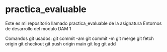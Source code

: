 # practica_evaluable

Este es mi repositorio llamado practica_evaluable de la asignatura Entornos de desarrollo del modulo DAM 1

Comandos git usados:
git commit -am
git commit -m
git merge
git fetch origin
git checkout
git push origin main
git log
git add
